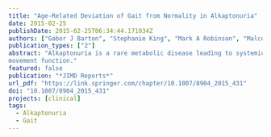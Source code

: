 ```yaml
---
title: "Age-Related Deviation of Gait from Normality in Alkaptonuria"
date: 2015-02-25
publishDate: 2015-02-25T06:34:44.171034Z
authors: ["Gabor J Barton", "Stephanie King", "Mark A Robinson", "Malcolm B. Hawken", "L. R. Ranganath"]
publication_types: ["2"]
abstract: "Alkaptonuria is a rare metabolic disease leading to systemic changes including early and severe arthropathy which affects mobility. For unknown reasons, the onset of degenerative changes is delayed to around 30 years of age when both objective and subjective symptoms develop. In order to complement description of the structural changes in alkaptonuria with measures of movement function, clinical gait analysis was added to the list of assessments in 2013. The aim of this study was to describe the deviation of gait from normality as a function of age in patients with alkaptonuria. Three-dimensional movement of reflective markers attached to joints were captured during walking in 39 patients and 10 controls. Subsequent to processing the data to emphasise the shape of marker trajectories, the mean Movement Deviation Profile was generated for all participants. This single number measure gives the deviation of a patient’s gait from a distributed definition of gait normality. Results showed that gait deviation roughly follows a sigmoid profile with minimal increase of gait deviations in a younger patient group and an abrupt large increase around the second half of the 4th decade of life. Larger variations of gait deviations were found in the older group than in the younger group suggesting a complex interaction of multiple factors which determine gait function after symptoms manifest. Continued gait analysis of adults with AKU, extended to younger adults and children with AKU, is expected to complete understanding of both the natural history of alkaptonuria and how interventions can affect
movement function."
featured: false
publication: "*JIMD Reports*"
url_pdf: "https://link.springer.com/chapter/10.1007/8904_2015_431"
doi: "10.1007/8904_2015_431"
projects: [clinical]
tags:
  - Alkaptonuria
  - Gait
---
```


